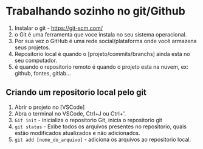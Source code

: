 # Trabalhando sozinho no git/Github

1. Instalar o git - https://git-scm.com/
2. o Git é uma ferramenta que voce instala no seu sistema operacional.
3. Por sua vez o GitHub é uma rede social/plataforma onde você armazena seus projetos.
4. Repositorio local é quando o [projeto/commits/branchs] ainda está no seu computador.
5. é quando o repositorio remoto é quando o projeto esta na nuvem, ex: github, fontes, gitlab...



## Criando um repositorio local pelo git

1. Abrir o projeto no [VSCode]
2. Abra o terminal no VSCode, Ctrl+J ou Ctrl+'.
3. `Git init` - inicializa o repositorio Git, inicia o repositorio git
4. `git status` - Exibe todos os arquivos presentes no repositorio, quais estão modificados atualizados e não adicionados.
5. `git add [nome_do_arquivo]` - adiciona os arquivos ao repositorio local.